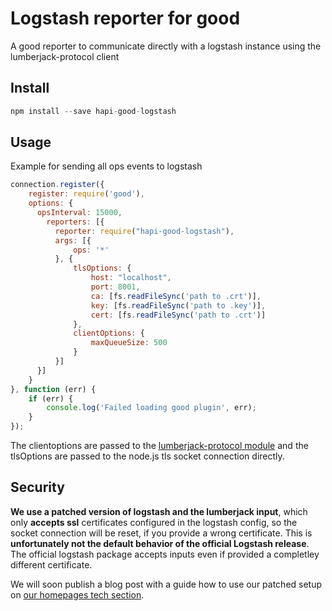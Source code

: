 # Logstash reporter for good
A good reporter to communicate directly with a logstash instance using the lumberjack-protocol client

## Install

```javascript
npm install --save hapi-good-logstash
```

## Usage

Example for sending all ops events to logstash

```javascript
connection.register({
    register: require('good'),
    options: {
      opsInterval: 15000,
        reporters: [{
          reporter: require("hapi-good-logstash"),
          args: [{
              ops: '*'
          }, {
              tlsOptions: {
                  host: "localhost",
                  port: 8001,
                  ca: [fs.readFileSync('path to .crt')],
                  key: [fs.readFileSync('path to .key')],
                  cert: [fs.readFileSync('path to .crt')]
              },
              clientOptions: {
                  maxQueueSize: 500
              }
          }]
      }]
    } 
}, function (err) {
    if (err) {
        console.log('Failed loading good plugin', err);
    }
});
```

The clientoptions are passed to the [lumberjack-protocol module](https://github.com/benbria/node-lumberjack-protocol) and the tlsOptions are passed to the node.js tls socket connection directly.

## Security

**We use a patched version of logstash and the lumberjack input**, which only **accepts ssl** certificates configured in the logstash config, so the socket connection will be reset, if you provide a wrong certificate. This is **unfortunately not the default behavior of the official Logstash release**. The official logstash package accepts inputs even if provided a completley different certificate.

We will soon publish a blog post with a guide how to use our patched setup on [our homepages tech section](http://www.atroo.de/en/tag/dev/).

